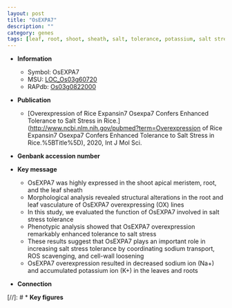 ```yaml
---
layout: post
title: "OsEXPA7"
description: ""
category: genes
tags: [leaf, root, shoot, sheath, salt, tolerance, potassium, salt stress, stress, shoot apical meristem, stress tolerance]
---
```


* **Information**  
    + Symbol: OsEXPA7  
    + MSU: [LOC_Os03g60720](http://rice.uga.edu/cgi-bin/ORF_infopage.cgi?orf=LOC_Os03g60720)  
    + RAPdb: [Os03g0822000](https://rapdb.dna.affrc.go.jp/locus/?name=Os03g0822000)  

* **Publication**  
    + [Overexpression of Rice Expansin7 Osexpa7 Confers Enhanced Tolerance to Salt Stress in Rice.](http://www.ncbi.nlm.nih.gov/pubmed?term=Overexpression of Rice Expansin7 Osexpa7 Confers Enhanced Tolerance to Salt Stress in Rice.%5BTitle%5D), 2020, Int J Mol Sci.

* **Genbank accession number**  

* **Key message**  
    + OsEXPA7 was highly expressed in the shoot apical meristem, root, and the leaf sheath
    + Morphological analysis revealed structural alterations in the root and leaf vasculature of OsEXPA7 overexpressing (OX) lines
    + In this study, we evaluated the function of OsEXPA7 involved in salt stress tolerance
    + Phenotypic analysis showed that OsEXPA7 overexpression remarkably enhanced tolerance to salt stress
    + These results suggest that OsEXPA7 plays an important role in increasing salt stress tolerance by coordinating sodium transport, ROS scavenging, and cell-wall loosening
    + OsEXPA7 overexpression resulted in decreased sodium ion (Na+) and accumulated potassium ion (K+) in the leaves and roots

* **Connection**  

[//]: # * **Key figures**  


